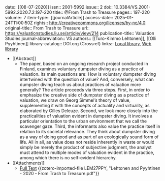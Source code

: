 date:: [[08-07-2020]]
issn:: 2001-5992
issue:: 2
doi:: 10.3384/VS.2001-5992.2020.7.2.197-220
title:: @From Trash to Treasure
pages:: 197-220
volume:: 7
item-type:: [[journalArticle]]
access-date:: 2025-01-24T11:00:50Z
rights:: http://creativecommons.org/licenses/by-nc/4.0
original-title:: From Trash to Treasure
url:: https://valuationstudies.liu.se/article/view/214
publication-title:: Valuation Studies
journal-abbreviation:: VS
authors:: [[Turo-Kimmo Lehtonen]], [[Olli Pyyhtinen]]
library-catalog:: DOI.org (Crossref)
links:: [Local library](zotero://select/library/items/9ERQVTX2), [Web library](https://www.zotero.org/users/15862703/items/9ERQVTX2)

- [[Abstract]]
	- The paper, based on an ongoing research project conducted in Finland, examines voluntary dumpster diving as a practice of valuation. Its main questions are: How is voluntary dumpster diving intertwined with the question of value? And, conversely, what can dumpster diving teach us about practices of valuation more generally? The article proceeds via three steps. First, in order to emphasize the creative side of dumpster diving as a practice of valuation, we draw on Georg Simmel’s theory of value, supplementing it with the concepts of actuality and virtuality, as elaborated by Gilles Deleuze. Second, we look more closely into the practicalities of valuation evident in dumpster diving. It involves a particular orientation to the urban environment that we call the scavenger gaze. Third, the informants also value the practice itself in relation to its societal relevance. They think about dumpster diving as a way of doing good and as part of an ecologically sound form of life. All in all, as value does not reside inherently in waste or would simply be merely the product of subjective judgment, the analyst must attend to multiple modes of valuation evident in the practice, among which there is no self-evident hierarchy.
- [[Attachments]]
	- [Full Text](https://valuationstudies.liu.se/article/download/214/2439) {{zotero-imported-file LEM27PPY, "Lehtonen and Pyyhtinen - 2020 - From Trash to Treasure.pdf"}}